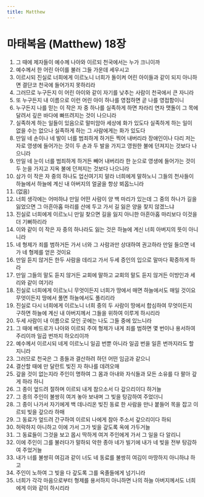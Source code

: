 ```yaml
---
title: Matthew
---
```


# 마태복음 (Matthew) 18장
1. 그 때에 제자들이 예수께 나아와 이르되 천국에서는 누가 크니이까
1. 예수께서 한 어린 아이를 불러 그들 가운데 세우시고
1. 이르시되 진실로 너희에게 이르노니 너희가 돌이켜 어린 아이들과 같이 되지 아니하면 결단코 천국에 들어가지 못하리라
1. 그러므로 누구든지 이 어린 아이와 같이 자기를 낮추는 사람이 천국에서 큰 자니라
1. 또 누구든지 내 이름으로 이런 어린 아이 하나를 영접하면 곧 나를 영접함이니
1. 누구든지 나를 믿는 이 작은 자 중 하나를 실족하게 하면 차라리 연자 맷돌이 그 목에 달려서 깊은 바다에 빠뜨려지는 것이 나으니라
1. 실족하게 하는 일들이 있음으로 말미암아 세상에 화가 있도다 실족하게 하는 일이 없을 수는 없으나 실족하게 하는 그 사람에게는 화가 있도다
1. 만일 네 손이나 네 발이 너를 범죄하게 하거든 찍어 내버리라 장애인이나 다리 저는 자로 영생에 들어가는 것이 두 손과 두 발을 가지고 영원한 불에 던져지는 것보다 나으니라
1. 만일 네 눈이 너를 범죄하게 하거든 빼어 내버리라 한 눈으로 영생에 들어가는 것이 두 눈을 가지고 지옥 불에 던져지는 것보다 나으니라
1. 삼가 이 작은 자 중의 하나도 업신여기지 말라 너희에게 말하노니 그들의 천사들이 하늘에서 하늘에 계신 내 아버지의 얼굴을 항상 뵈옵느니라
1. (없음)
1. 너희 생각에는 어떠하냐 만일 어떤 사람이 양 백 마리가 있는데 그 중의 하나가 길을 잃었으면 그 아흔아홉 마리를 산에 두고 가서 길 잃은 양을 찾지 않겠느냐
1. 진실로 너희에게 이르노니 만일 찾으면 길을 잃지 아니한 아흔아홉 마리보다 이것을 더 기뻐하리라
1. 이와 같이 이 작은 자 중의 하나라도 잃는 것은 하늘에 계신 너희 아버지의 뜻이 아니니라
1. 네 형제가 죄를 범하거든 가서 너와 그 사람과만 상대하여 권고하라 만일 들으면 네가 네 형제를 얻은 것이요
1. 만일 듣지 않거든 한두 사람을 데리고 가서 두세 증인의 입으로 말마다 확증하게 하라
1. 만일 그들의 말도 듣지 않거든 교회에 말하고 교회의 말도 듣지 않거든 이방인과 세리와 같이 여기라
1. 진실로 너희에게 이르노니 무엇이든지 너희가 땅에서 매면 하늘에서도 매일 것이요 무엇이든지 땅에서 풀면 하늘에서도 풀리리라
1. 진실로 다시 너희에게 이르노니 너희 중의 두 사람이 땅에서 합심하여 무엇이든지 구하면 하늘에 계신 내 아버지께서 그들을 위하여 이루게 하시리라
1. 두세 사람이 내 이름으로 모인 곳에는 나도 그들 중에 있느니라
1. 그 때에 베드로가 나아와 이르되 주여 형제가 내게 죄를 범하면 몇 번이나 용서하여 주리이까 일곱 번까지 하오리이까
1. 예수께서 이르시되 네게 이르노니 일곱 번뿐 아니라 일곱 번을 일흔 번까지라도 할지니라
1. 그러므로 천국은 그 종들과 결산하려 하던 어떤 임금과 같으니
1. 결산할 때에 만 달란트 빚진 자 하나를 데려오매
1. 갚을 것이 없는지라 주인이 명하여 그 몸과 아내와 자식들과 모든 소유를 다 팔아 갚게 하라 하니
1. 그 종이 엎드려 절하며 이르되 내게 참으소서 다 갚으리이다 하거늘
1. 그 종의 주인이 불쌍히 여겨 놓아 보내며 그 빚을 탕감하여 주었더니
1. 그 종이 나가서 자기에게 백 데나리온 빚진 동료 한 사람을 만나 붙들어 목을 잡고 이르되 빚을 갚으라 하매
1. 그 동료가 엎드려 간구하여 이르되 나에게 참아 주소서 갚으리이다 하되
1. 허락하지 아니하고 이에 가서 그가 빚을 갚도록 옥에 가두거늘
1. 그 동료들이 그것을 보고 몹시 딱하게 여겨 주인에게 가서 그 일을 다 알리니
1. 이에 주인이 그를 불러다가 말하되 악한 종아 네가 빌기에 내가 네 빚을 전부 탕감하여 주었거늘
1. 내가 너를 불쌍히 여김과 같이 너도 네 동료를 불쌍히 여김이 마땅하지 아니하냐 하고
1. 주인이 노하여 그 빚을 다 갚도록 그를 옥졸들에게 넘기니라
1. 너희가 각각 마음으로부터 형제를 용서하지 아니하면 나의 하늘 아버지께서도 너희에게 이와 같이 하시리라
